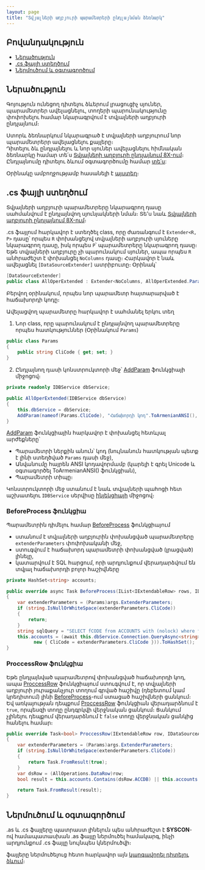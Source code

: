 ```yaml
---
layout: page
title: "Տվյալների աղբյուրի պարամետրերի ընդլայնման ձեռնարկ" 
---
```


## Բովանդակություն
* [Ներածություն](#ներածություն)
* [.cs ֆայլի ստեղծում](#cs-ֆայլի-ստեղծում)
* [Ներմուծում և օգտագործում](#ներմուծում-և-օգտագործում)

## Ներածություն

Գոյություն ունեցող դիտելու ձևերում լրացուցիչ սյուներ, պարամետրեր ավելացնելու, տողերի պարունակությունը փոփոխելու համար նկարագրվում է տվյալների աղբյուրի ընդլայնում։

Ստորև ձեռնարկում նկարագրած է տվյալների աղբյուրում նոր պարամետրերր ավելացնելու քայլերը։  
Դիտելու ձև ընդլայնելու և նոր սյուներ ավելացնելու հիմնական ձեռնարկը համար տե՛ս [Տվյալների աղբյուրի ընդլայնում 8X-ում](ds_extender_guide.md)։  
Ընդլայնումը դիտելու ձևում օգտագործումը համար [տե՛ս](view_guide.md):

Օրինակը ամբողջությամբ հասանելի է [այստեղ](/src/extensions/examples/ds_extender_addparam.md)։

## .cs ֆայլի ստեղծում

Տվյալների աղբյուրի պարամետրերը նկարագրող դասը սահմանվում է ընդլայնվող սյունյակների նման։ 
Տե'ս նաև [Տվյալների աղբյուրի ընդլայնում 8X-ում](ds_extender_guide.md)։

.cs ֆայլում հարկավոր է ստեղծել class, որը ժառանգում է `Extender<R, P>` դասը՝ որպես `R` փոխանցելով տվյալների աղբյուրի սյուները նկարագրող դասը, իսկ որպես `P`՝ պարամետրերը նկարագրող դասը։ 
Եթե տվյալների աղբյուրը չի պարունակում սյուներ, ապա որպես `R` անհրաժեշտ է փոխանցել `NoColumns` դասը։ 
Հարկավոր է նաև ավելացնել `[DataSourceExtender]` ատրիբուտը։ Օրինակ՝

``` cs
[DataSourceExtender]
public class AllOperExtended : Extender<NoColumns, AllOperExtended.Params>
```

Բերվող օրինակում, որպես նոր պարամետր հայտարարված է հաճախորդի կոդը։

Ավելացվող պարամետրը հարկավոր է սահմանել երկու տեղ
1. Նոր class, որը պարունակում է ընդլայնվող պարամետրերը որպես հատկություններ  (Օրինակում `Params`)

``` cs
public class Params
{
    public string CliCode { get; set; }
}
```

2. Ընդլայնող դասի կոնստրուկտորի մեջ՝ [AddParam](ds_extender.md#addparam) ֆունկցիայի միջոցով։

``` cs
private readonly IDBService dbService;

public AllOperExtended(IDBService dbService)
{
    this.dbService = dbService;
    AddParam(nameof(Params.CliCode), "Հաճախորդի կոդ".ToArmenianANSI(), FieldTypeProvider.GetStringFieldType(8));           
}
```

[AddParam](ds_extender.md#addparam) ֆունկցիային հարկավոր է փոխանցել հետևյալ արժեքները՝
- Պարամետրի ներքին անուն՝ կոդ (նույնանուն հատկության պետք է լինի ստեղծված `Params` դասի մեջ),
- Անվանումը հայրեն ANSI կոդավորմամբ (կարելի է գրել Unicode և օգտագործել ToArmenianANSI() ֆունկցիան),
- Պարամետրի տիպը։

Կոնստրուկտորի մեջ ստանում է նաև տվյալների պահոցի հետ աշխատելու `IDBService` սերվիսը [ինյեկցիայի](/src/project/injection.md) միջոցով։

### BeforeProcess ֆունկցիա

Պարամետրին դիմելու համար [BeforeProcess](ds_extender.md#beforeprocess) ֆունկցիայում 
- ստանում է տվյալների աղբյուրին փոխանցված պարամետրերը `extenderParameters` փոփոխականի մեջ,
- ստուգվում է հաճախորդ պարամետրի փոխանցված (լրացված) լինելը,
- կատարվում է SQL հարցում, որի արդյունքում վերադարձվում են տվյալ հաճախորդի բոլոր հաշիվները

``` cs
private HashSet<string> accounts;

public override async Task BeforeProcess(IList<IExtendableRow> rows, IDataSourceArgs args)
{
    var extenderParameters = (Params)args.ExtenderParameters;
    if (string.IsNullOrWhiteSpace(extenderParameters.CliCode))
    {
        return;
    }
    string sqlQuery = "SELECT fCODE from ACCOUNTS with (nolock) where fCLICODE = @CliCode";
    this.accounts = (await this.dbService.Connection.QueryAsync<string>(sqlQuery,
          new { CliCode = extenderParameters.CliCode })).ToHashSet();
}
```

### ProccessRow ֆունկցիա

Եթե ընդլայնված պարամետրով փոխանցված հաճախորդի կոդ, ապա [ProccessRow](ds_extender.md#proccessrow) ֆունկցիայում ստուգվում է, որ տվյալների աղբյուրի յուրաքանչյուր տողում գրված հաշիվը (դեբետում կամ կրեդիտում) լինի [BeforeProcess](ds_extender.md#beforeprocess)-ում ստացած հաշիվների ցանկում։
Եվ առկայության դեպքում [ProccessRow](ds_extender.md#proccessrow) ֆունկցիան վերադարձնում է `true`, որպեսզի տողը ընդգրկվի վերջնական ցանկում։ Ցանկում չլինելու դեպքում վերադարձնում է `false` տողը վերջնական ցանկից հանելու համար։

``` cs
public override Task<bool> ProccessRow(IExtendableRow row, IDataSourceArgs args)
{
    var extenderParameters = (Params)args.ExtenderParameters;
    if (string.IsNullOrWhiteSpace(extenderParameters.CliCode))
    {
        return Task.FromResult(true);
    }
    var dsRow = (AllOperations.DataRow)row;
    bool result = this.accounts.Contains(dsRow.ACCDB) || this.accounts.Contains(dsRow.ACCCR);

    return Task.FromResult(result);
}
```

## Ներմուծում և օգտագործում

.as և .cs ֆայլերը պատրաստ լինելուն պես անհրաժեշտ է **SYSCON**-ով համապատասխան .as ֆայլը ներմուծել համակարգ, ինչի արդյունքում .cs ֆայլը նույնպես կներմուծվի։ 

ֆայլերը ներմուծելուց հետո հարկավոր այն [կարգավորել դիտելու ձևում](view_guide.md)։
